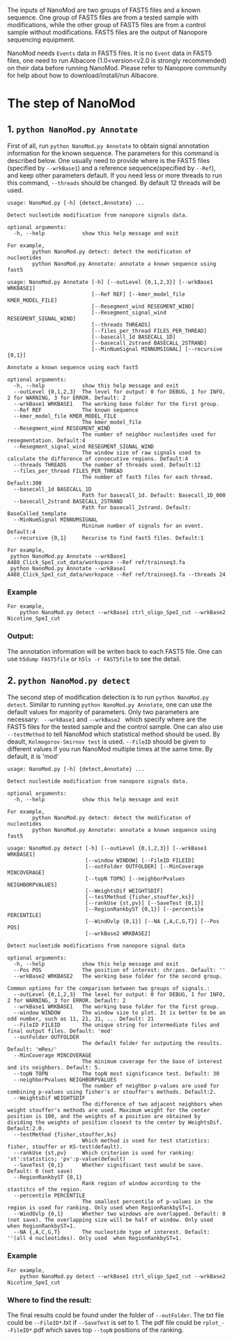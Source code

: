 The inputs of NanoMod are two groups of FAST5 files and a known sequence. One group of FAST5 files are from a tested sample with modifications, while the other group of FAST5 files are from a control sample without modifications. FAST5 files are the output of Nanopore sequencing equipment. 

NanoMod needs `Events` data in FAST5 files. It is no `Event` data in FAST5 files, one need to run Albacore (1.0<version<v2.0 is strongly recommended) on their data before running NanoMod. Please refer to Nanopore community for help about how to download/install/run Albacore.

# The step of NanoMod

## 1. `python NanoMod.py Annotate`

First of all, run `python NanoMod.py Annotate` to obtain signal annotation information for the known sequence. The parameters for this command is described below. One usually need to provide where is the FAST5 files (specified by `--wrkBase1`) and a reference sequence(specified by `--Ref`), and keep other parameters default. If you need less or more threads to run this command, `--threads` should be changed. By default 12 threads will be used. 

```
usage: NanoMod.py [-h] {detect,Annotate} ...

Detect nucleotide modification from nanopore signals data.

optional arguments:
  -h, --help            show this help message and exit

For example,
        python NanoMod.py detect: detect the modificaton of nucleotides
        python NanoMod.py Annotate: annotate a known sequence using fast5

usage: NanoMod.py Annotate [-h] [--outLevel {0,1,2,3}] [--wrkBase1 WRKBASE1]
                           [--Ref REF] [--kmer_model_file KMER_MODEL_FILE]
                           [--Resegment_wind RESEGMENT_WIND]
                           [--Resegment_signal_wind RESEGMENT_SIGNAL_WIND]
                           [--threads THREADS]
                           [--files_per_thread FILES_PER_THREAD]
                           [--basecall_1d BASECALL_1D]
                           [--basecall_2strand BASECALL_2STRAND]
                           [--MinNumSignal MINNUMSIGNAL] [--recursive {0,1}]

Annotate a known sequence using each fast5

optional arguments:
  -h, --help            show this help message and exit
  --outLevel {0,1,2,3}  The level for output: 0 for DEBUG, 1 for INFO, 2 for WARNING, 3 for ERROR. Default: 2
  --wrkBase1 WRKBASE1   The working base folder for the first group.
  --Ref REF             The known sequence
  --kmer_model_file KMER_MODEL_FILE
                        The kmer_model_file
  --Resegment_wind RESEGMENT_WIND
                        The number of neighbor nucleotides used for resegmentation. Default:4
  --Resegment_signal_wind RESEGMENT_SIGNAL_WIND
                        The window size of raw signals used to calculate the difference of consecutive regions. Default:4
  --threads THREADS     The number of threads used. Default:12
  --files_per_thread FILES_PER_THREAD
                        The number of fast5 files for each thread. Default:300
  --basecall_1d BASECALL_1D
                        Path for basecall_1d. Default: Basecall_1D_000
  --basecall_2strand BASECALL_2STRAND
                        Path for basecall_2strand. Default: BaseCalled_template
  --MinNumSignal MINNUMSIGNAL
                        Mininum number of signals for an event. Default:4
  --recursive {0,1}     Recurise to find fast5 files. Default:1

For example,
 python NanoMod.py Annotate --wrkBase1 A488_Click_SpeI_cut_data/workspace --Ref ref/trainseq3.fa
 python NanoMod.py Annotate --wrkBase1 A488_Click_SpeI_cut_data/workspace --Ref ref/trainseq3.fa --threads 24
```
### Example
```
For example,
    python NanoMod.py detect --wrkBase1 ctrl_oligo_SpeI_cut --wrkBase2 Nicotine_SpeI_cut
```

### Output:
The annotation information will be writen back to each FAST5 file. One can use `h5dump FAST5file` or `h5ls -r FAST5file` to see the detail. 


## 2. `python NanoMod.py detect`
The second step of modification detection is to run `python NanoMod.py detect`. Similar to running `python NanoMod.py Annotate`, one can use the default values for majority of parameters. Only two parameters are necessary: ` --wrkBase1` and `--wrkBase2 ` which specify where are the FAST5 files for the tested sample and the control sample. One can also use `--testMethod` to tell NanoMod which statistical method should be used. By deault, `Kolmogorov-Smirnov test` is used. `--FileID` should be given to different values if you run NanoMod multiple times at the same time. By default, it is 'mod'


```
usage: NanoMod.py [-h] {detect,Annotate} ...

Detect nucleotide modification from nanopore signals data.

optional arguments:
  -h, --help            show this help message and exit

For example,
        python NanoMod.py detect: detect the modificaton of nucleotides
        python NanoMod.py Annotate: annotate a known sequence using fast5

usage: NanoMod.py detect [-h] [--outLevel {0,1,2,3}] [--wrkBase1 WRKBASE1]
                         [--window WINDOW] [--FileID FILEID]
                         [--outFolder OUTFOLDER] [--MinCoverage MINCOVERAGE]
                         [--topN TOPN] [--neighborPvalues NEIGHBORPVALUES]
                         [--WeightsDif WEIGHTSDIF]
                         [--testMethod {fisher,stouffer,ks}]
                         [--rankUse {st,pv}] [--SaveTest {0,1}]
                         [--RegionRankbyST {0,1}] [--percentile PERCENTILE]
                         [--WindOvlp {0,1}] [--NA {,A,C,G,T}] [--Pos POS]
                         [--wrkBase2 WRKBASE2]

Detect nucleotide modifications from nanopore signal data

optional arguments:
  -h, --help            show this help message and exit
  --Pos POS             The position of interest: chr:pos. Default: ''
  --wrkBase2 WRKBASE2   The working base folder for the second group.

Common options for the comparison between two groups of signals.:
  --outLevel {0,1,2,3}  The level for output: 0 for DEBUG, 1 for INFO, 2 for WARNING, 3 for ERROR. Default: 2
  --wrkBase1 WRKBASE1   The working base folder for the first group.
  --window WINDOW       The window size to plot. It is better to be an odd number, such as 11, 21, 31, ... Default: 21
  --FileID FILEID       The unique string for intermediate files and final output files. Default: 'mod'
  --outFolder OUTFOLDER
                        The default folder for outputing the results. Default: 'mRes/'
  --MinCoverage MINCOVERAGE
                        The minimum coverage for the base of interest and its neighbors. Default: 5.
  --topN TOPN           The topN most significance test. Default: 30
  --neighborPvalues NEIGHBORPVALUES
                        The number of neighbor p-values are used for combining p-values using fisher's or stouffer's methods. Default:2.
  --WeightsDif WEIGHTSDIF
                        The difference of two adjacent neighbors when weight stouffer's methods are used. Maximum weight for the center position is 100, and the weights of a position are obtained by dividing the weights of position closest to the center by WeightsDif. Default:2.0.
  --testMethod {fisher,stouffer,ks}
                        Which method is used for test statistics: fisher, stouffer or KS-test(default).
  --rankUse {st,pv}     Which criterion is used for ranking: 'st':statistics; 'pv':p-value(default)
  --SaveTest {0,1}      Whether significant test would be save. Default: 0 (not save)
  --RegionRankbyST {0,1}
                        Rank region of window according to the stastitcs of the region.
  --percentile PERCENTILE
                        The smallest percentile of p-values in the region is used for ranking. Only used when RegionRankbyST=1.
  --WindOvlp {0,1}      Whether two windows are overlapped. Default: 0 (not save). The overlapping size will be half of window. Only used when RegionRankbyST=1.
  --NA {,A,C,G,T}       The nucleotide type of interest. Default: ''(all 4 nucleotides). Only used  when RegionRankbyST=1.
```

### Example
```
For example,
    python NanoMod.py detect --wrkBase1 ctrl_oligo_SpeI_cut --wrkBase2 Nicotine_SpeI_cut
```

### Where to find the result:
The final results could be found under the folder of `--outFolder`. The txt file could be `--FileID*`.txt if `--SaveTest` is set to 1. The pdf file could be `rplot_--FileID*`.pdf which saves top `--topN` positions of the ranking. 




